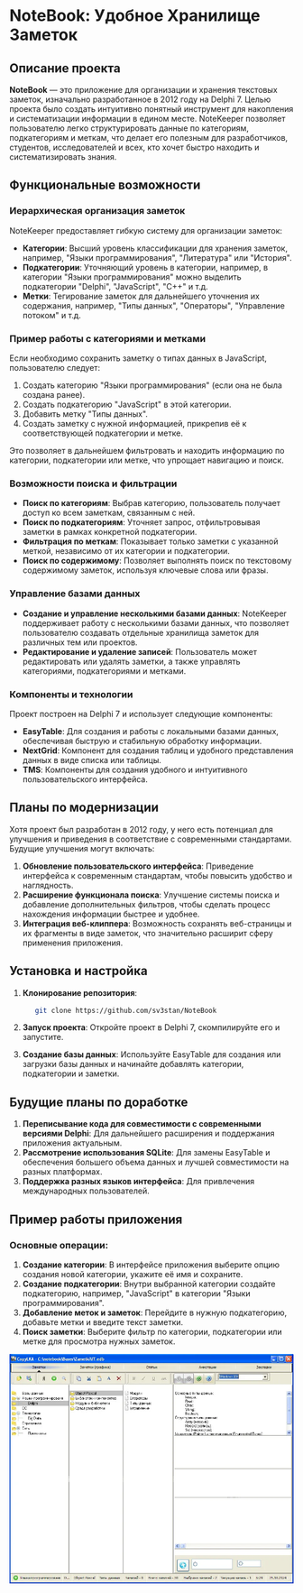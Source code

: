 

# NoteBook: Удобное Хранилище Заметок

## Описание проекта

**NoteBook** — это приложение для организации и хранения текстовых заметок, изначально разработанное в 2012 году на Delphi 7. Целью проекта было создать интуитивно понятный инструмент для накопления и систематизации информации в едином месте. NoteKeeper позволяет пользователю легко структурировать данные по категориям, подкатегориям и меткам, что делает его полезным для разработчиков, студентов, исследователей и всех, кто хочет быстро находить и систематизировать знания.

## Функциональные возможности

### Иерархическая организация заметок

NoteKeeper предоставляет гибкую систему для организации заметок:

- **Категории**: Высший уровень классификации для хранения заметок, например, "Языки программирования", "Литература" или "История".  
- **Подкатегории**: Уточняющий уровень в категории, например, в категории "Языки программирования" можно выделить подкатегории "Delphi", "JavaScript", "C++" и т.д.
- **Метки**: Тегирование заметок для дальнейшего уточнения их содержания, например, "Типы данных", "Операторы", "Управление потоком" и т.д.

### Пример работы с категориями и метками

Если необходимо сохранить заметку о типах данных в JavaScript, пользователю следует:

1. Создать категорию "Языки программирования" (если она не была создана ранее).
2. Создать подкатегорию "JavaScript" в этой категории.
3. Добавить метку "Типы данных".
4. Создать заметку с нужной информацией, прикрепив её к соответствующей подкатегории и метке.

Это позволяет в дальнейшем фильтровать и находить информацию по категории, подкатегории или метке, что упрощает навигацию и поиск.

### Возможности поиска и фильтрации

- **Поиск по категориям**: Выбрав категорию, пользователь получает доступ ко всем заметкам, связанным с ней.
- **Поиск по подкатегориям**: Уточняет запрос, отфильтровывая заметки в рамках конкретной подкатегории.
- **Фильтрация по меткам**: Показывает только заметки с указанной меткой, независимо от их категории и подкатегории.
- **Поиск по содержимому**: Позволяет выполнять поиск по текстовому содержимому заметок, используя ключевые слова или фразы.

### Управление базами данных

- **Создание и управление несколькими базами данных**: NoteKeeper поддерживает работу с несколькими базами данных, что позволяет пользователю создавать отдельные хранилища заметок для различных тем или проектов.
- **Редактирование и удаление записей**: Пользователь может редактировать или удалять заметки, а также управлять категориями, подкатегориями и метками.

### Компоненты и технологии

Проект построен на Delphi 7 и использует следующие компоненты:

- **EasyTable**: Для создания и работы с локальными базами данных, обеспечивая быструю и стабильную обработку информации.
- **NextGrid**: Компонент для создания таблиц и удобного представления данных в виде списка или таблицы.
- **TMS**: Компоненты для создания удобного и интуитивного пользовательского интерфейса.

## Планы по модернизации

Хотя проект был разработан в 2012 году, у него есть потенциал для улучшения и приведения в соответствие с современными стандартами. Будущие улучшения могут включать:

1. **Обновление пользовательского интерфейса**: Приведение интерфейса к современным стандартам, чтобы повысить удобство и наглядность.
2. **Расширение функционала поиска**: Улучшение системы поиска и добавление дополнительных фильтров, чтобы сделать процесс нахождения информации быстрее и удобнее.
3. **Интеграция веб-клиппера**: Возможность сохранять веб-страницы и их фрагменты в виде заметок, что значительно расширит сферу применения приложения.

## Установка и настройка

1. **Клонирование репозитория**:

   ```bash
      git clone https://github.com/sv3stan/NoteBook
   ```

2. **Запуск проекта**: Откройте проект в Delphi 7, скомпилируйте его и запустите.

3. **Создание базы данных**: Используйте EasyTable для создания или загрузки базы данных и начинайте добавлять категории, подкатегории и заметки.

## Будущие планы по доработке

1. **Переписывание кода для совместимости с современными версиями Delphi**: Для дальнейшего расширения и поддержания приложения актуальным.
2. **Рассмотрение использования SQLite**: Для замены EasyTable и обеспечения большего объема данных и лучшей совместимости на разных платформах.
3. **Поддержка разных языков интерфейса**: Для привлечения международных пользователей.

## Пример работы приложения

### Основные операции:

1. **Создание категории**: В интерфейсе приложения выберите опцию создания новой категории, укажите её имя и сохраните.
2. **Создание подкатегории**: Внутри выбранной категории создайте подкатегорию, например, "JavaScript" в категории "Языки программирования".
3. **Добавление меток и заметок**: Перейдите в нужную подкатегорию, добавьте метки и введите текст заметки.
4. **Поиск заметки**: Выберите фильтр по категории, подкатегории или метке для просмотра нужных заметок.

![Скриншот приложения](Image/ScreenShot.webp)
